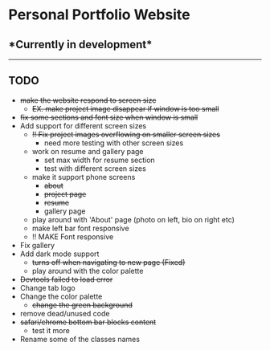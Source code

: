 # Personal Portfolio Website

## \*Currently in development\*

---

## TODO

* ~~make the website respond to screen size~~
  * ~~EX. make project image disappear if window is too small~~
* ~~fix some sections and font size when window is small~~
* Add support for different screen sizes
  * ~~!! Fix project images overflowing on smaller screen sizes~~
    * need more testing with other screen sizes
  * work on resume and gallery page
    * set max width for resume section
    * test with different screen sizes
  * make it support phone screens
    * ~~about~~
    * ~~project page~~
    * ~~resume~~
    * gallery page
  * play around with 'About' page (photo on left, bio on right etc)
  * make left bar font responsive
  * !! MAKE Font responsive
* Fix gallery
* Add dark mode support
  * ~~turns off when navigating to new page (Fixed)~~
  * play around with the color palette
* ~~Devtools failed to load error~~
* Change tab logo
* Change the color palette
  * ~~change the green background~~
* remove dead/unused code
* ~~safari/chrome bottom bar blocks content~~
  * test it more
* Rename some of the classes names
